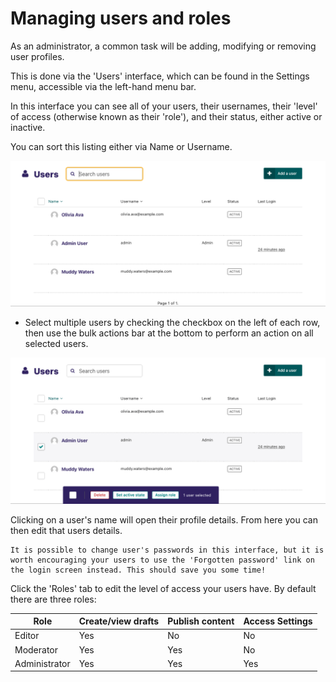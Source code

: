 # Managing users and roles

As an administrator, a common task will be adding, modifying or removing user profiles.

This is done via the 'Users' interface, which can be found in the Settings menu, accessible via the left-hand menu bar.

In this interface you can see all of your users, their usernames, their 'level' of access (otherwise known as their 'role'), and their status, either active or inactive.

You can sort this listing either via Name or Username.

![The users’ listing, with search and a CTA to add users. This shows three rows with users Olivia Ava, Admin User, and Muddy Waters](../../_static/images/screen36_users_interface.png)

-   Select multiple users by checking the checkbox on the left of each row, then use the bulk actions bar at the bottom to perform an action on all selected users.

![The users’ listing, with checkboxes in the first column. The checkbox for the "Admin user" row has been checked, and a footer with different actions shows at the bottom of the screen](../../_static/images/screen36.5_users_bulk_actions.png)

Clicking on a user's name will open their profile details. From here you can then edit that users details.

```{note}
It is possible to change user's passwords in this interface, but it is worth encouraging your users to use the 'Forgotten password' link on the login screen instead. This should save you some time!
```

Click the 'Roles' tab to edit the level of access your users have. By default there are three roles:

| Role          | Create/view drafts | Publish content | Access Settings |
| ------------- | ------------------ | --------------- | --------------- |
| Editor        | Yes                | No              | No              |
| Moderator     | Yes                | Yes             | No              |
| Administrator | Yes                | Yes             | Yes             |
